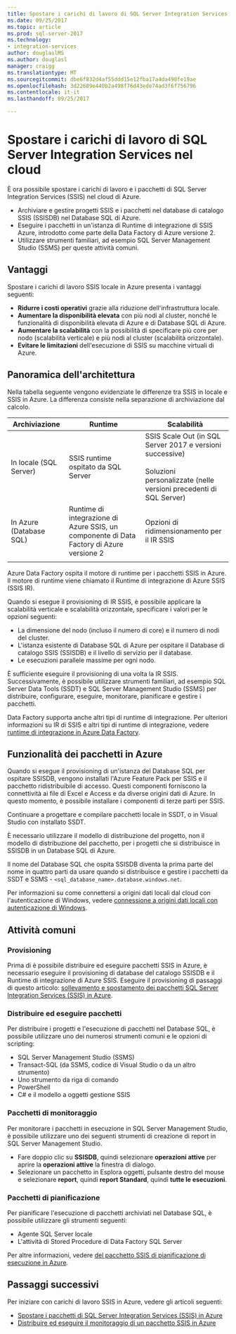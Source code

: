 ```yaml
---
title: Spostare i carichi di lavoro di SQL Server Integration Services per il cloud | Documenti Microsoft
ms.date: 09/25/2017
ms.topic: article
ms.prod: sql-server-2017
ms.technology:
- integration-services
author: douglaslMS
ms.author: douglasl
manager: craigg
ms.translationtype: MT
ms.sourcegitcommit: dbe6f832d4af55ddd15e12fba17a4da490fe19ae
ms.openlocfilehash: 3d22689e440b2a498f76d43ede74ad3f6f756796
ms.contentlocale: it-it
ms.lasthandoff: 09/25/2017

---
```

# <a name="lift-and-shift-sql-server-integration-services-workloads-to-the-cloud"></a>Spostare i carichi di lavoro di SQL Server Integration Services nel cloud
È ora possibile spostare i carichi di lavoro e i pacchetti di SQL Server Integration Services (SSIS) nel cloud di Azure.
-   Archiviare e gestire progetti SSIS e i pacchetti nel database di catalogo SSIS (SSISDB) nel Database SQL di Azure.
-   Eseguire i pacchetti in un'istanza di Runtime di integrazione di SSIS Azure, introdotto come parte della Data Factory di Azure versione 2.
-   Utilizzare strumenti familiari, ad esempio SQL Server Management Studio (SSMS) per queste attività comuni.

## <a name="benefits"></a>Vantaggi
Spostare i carichi di lavoro SSIS locale in Azure presenta i vantaggi seguenti:
-   **Ridurre i costi operativi** grazie alla riduzione dell'infrastruttura locale.
-   **Aumentare la disponibilità elevata** con più nodi al cluster, nonché le funzionalità di disponibilità elevata di Azure e di Database SQL di Azure.
-   **Aumentare la scalabilità** con la possibilità di specificare più core per nodo (scalabilità verticale) e più nodi al cluster (scalabilità orizzontale).
-   **Evitare le limitazioni** dell'esecuzione di SSIS su macchine virtuali di Azure.

## <a name="architecture-overview"></a>Panoramica dell'architettura
Nella tabella seguente vengono evidenziate le differenze tra SSIS in locale e SSIS in Azure. La differenza consiste nella separazione di archiviazione dal calcolo.

| Archiviazione | Runtime | Scalabilità |
|---|---|---|
| In locale (SQL Server) | SSIS runtime ospitato da SQL Server | SSIS Scale Out (in SQL Server 2017 e versioni successive)<br/><br/>Soluzioni personalizzate (nelle versioni precedenti di SQL Server) |
| In Azure (Database SQL) | Runtime di integrazione di Azure SSIS, un componente di Data Factory di Azure versione 2 | Opzioni di ridimensionamento per il IR SSIS |
| | | |

Azure Data Factory ospita il motore di runtime per i pacchetti SSIS in Azure. Il motore di runtime viene chiamato il Runtime di integrazione di Azure SSIS (SSIS IR).

Quando si esegue il provisioning di IR SSIS, è possibile applicare la scalabilità verticale e scalabilità orizzontale, specificare i valori per le opzioni seguenti:
-   La dimensione del nodo (incluso il numero di core) e il numero di nodi del cluster.
-   L'istanza esistente di Database SQL di Azure per ospitare il Database di catalogo SSIS (SSISDB) e il livello di servizio per il database.
-   Le esecuzioni parallele massime per ogni nodo.

È sufficiente eseguire il provisioning di una volta la IR SSIS. Successivamente, è possibile utilizzare strumenti familiari, ad esempio SQL Server Data Tools (SSDT) e SQL Server Management Studio (SSMS) per distribuire, configurare, eseguire, monitorare, pianificare e gestire i pacchetti.

Data Factory supporta anche altri tipi di runtime di integrazione. Per ulteriori informazioni su IR di SSIS e altri tipi di runtime di integrazione, vedere [runtime di integrazione in Azure Data Factory](/azure/data-factory/concepts-integration-runtime.md).

## <a name="package-features-on-azure"></a>Funzionalità dei pacchetti in Azure
Quando si esegue il provisioning di un'istanza del Database SQL per ospitare SSISDB, vengono installati l'Azure Feature Pack per SSIS e il pacchetto ridistribuibile di accesso. Questi componenti forniscono la connettività ai file di Excel e Access e da diverse origini dati di Azure. In questo momento, è possibile installare i componenti di terze parti per SSIS.

Continuare a progettare e compilare pacchetti locale in SSDT, o in Visual Studio con installato SSDT.

È necessario utilizzare il modello di distribuzione del progetto, non il modello di distribuzione del pacchetto, per i progetti che si distribuisce in SSISDB in un Database SQL di Azure.

Il nome del Database SQL che ospita SSISDB diventa la prima parte del nome in quattro parti da usare quando si distribuisce e gestire i pacchetti da SSDT e SSMS - `<sql_database_name>.database.windows.net`.

Per informazioni su come connettersi a origini dati locali dal cloud con l'autenticazione di Windows, vedere [connessione a origini dati locali con autenticazione di Windows](ssis-azure-connect-with-windows-auth.md).

## <a name="common-tasks"></a>Attività comuni

### <a name="provision"></a>Provisioning
Prima di è possibile distribuire ed eseguire pacchetti SSIS in Azure, è necessario eseguire il provisioning di database del catalogo SSISDB e il Runtime di integrazione di Azure SSIS. Eseguire il provisioning di passaggi di questo articolo: [sollevamento e spostamento dei pacchetti SQL Server Integration Services (SSIS) in Azure](/azure/data-factory/quickstart-lift-shift-ssis-packages-powershell.md).

### <a name="deploy-and-run-packages"></a>Distribuire ed eseguire pacchetti
Per distribuire i progetti e l'esecuzione di pacchetti nel Database SQL, è possibile utilizzare uno dei numerosi strumenti comuni e le opzioni di scripting:
-   SQL Server Management Studio (SSMS)
-   Transact-SQL (da SSMS, codice di Visual Studio o da un altro strumento)
-   Uno strumento da riga di comando
-   PowerShell
-   C# e il modello a oggetti gestione SSIS

### <a name="monitor-packages"></a>Pacchetti di monitoraggio
Per monitorare i pacchetti in esecuzione in SQL Server Management Studio, è possibile utilizzare uno dei seguenti strumenti di creazione di report in SQL Server Management Studio.
-   Fare doppio clic su **SSISDB**, quindi selezionare **operazioni attive** per aprire la **operazioni attive** la finestra di dialogo.
-   Selezionare un pacchetto in Esplora oggetti, pulsante destro del mouse e selezionare **report**, quindi **report Standard**, quindi **tutte le esecuzioni**.

### <a name="schedule-packages"></a>Pacchetti di pianificazione
Per pianificare l'esecuzione di pacchetti archiviati nel Database SQL, è possibile utilizzare gli strumenti seguenti:
-   Agente SQL Server locale
-   L'attività di Stored Procedure di Data Factory SQL Server

Per altre informazioni, vedere [del pacchetto SSIS di pianificazione di esecuzione in Azure](ssis-azure-schedule-packages.md).

## <a name="next-steps"></a>Passaggi successivi
Per iniziare con carichi di lavoro SSIS in Azure, vedere gli articoli seguenti:
-   [Spostare i pacchetti di SQL Server Integration Services (SSIS) in Azure](/azure/data-factory/quickstart-lift-shift-ssis-packages-powershell.md)
-   [Distribuire ed eseguire il monitoraggio di un pacchetto SSIS in Azure](ssis-azure-deploy-run-monitor-tutorial.md)


